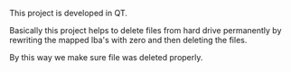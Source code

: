This project is developed in QT.

Basically this project helps to delete files from hard drive permanently by rewriting the mapped lba's with zero
and then deleting the files.

By this way we make sure file was deleted properly.
